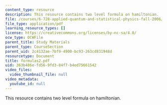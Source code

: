 ```yaml
---
content_type: resource
description: This resource contains two level formula on hamiltonian.
file: /courses/6-728-applied-quantum-and-statistical-physics-fall-2006/363b486efd569fd384f7b4ed75661542_formulas2.pdf
file_type: application/pdf
learning_resource_types: []
license: https://creativecommons.org/licenses/by-nc-sa/4.0/
ocw_type: OCWFile
parent_title: Study Materials
parent_type: CourseSection
parent_uid: 2c4132ae-7bf9-4900-bc93-263cd831948d
resourcetype: Document
title: formulas2.pdf
uid: 363b486e-fd56-9fd3-84f7-b4ed75661542
video_files:
  video_thumbnail_file: null
video_metadata:
  youtube_id: null
---
```

This resource contains two level formula on hamiltonian.